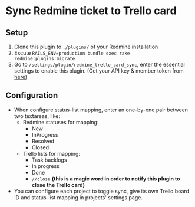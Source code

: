 # Sync Redmine ticket to Trello card

## Setup

1. Clone this plugin to `./plugins/` of your Redmine installation
2. Excute `RAILS_ENV=production bundle exec rake redmine:plugins:migrate`
3. Go to `/settings/plugin/redmine_trello_card_sync`, enter the essential settings to enable this plugin. (Get your API key & member token from [here](https://trello.com/app-key))

## Configuration

* When configure status-list mapping, enter an one-by-one pair between two textareas, like:
  * Redmine statuses for mapping:
    * New
    * InProgress
    * Resolved
    * Closed
  * Trello lists for mapping:
    * Task backlogs
    * In progress
    * Done
    * `//close` **(this is a magic word in order to notify this plugin to close the Trello card)**
* You can configure each project to toggle sync, give its own Trello board ID and status-list mapping in projects' settings page.
